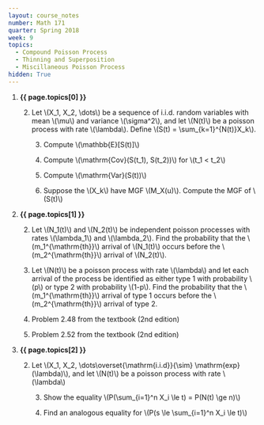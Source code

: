 ```yaml
---
layout: course_notes
number: Math 171
quarter: Spring 2018
week: 9
topics:
  - Compound Poisson Process
  - Thinning and Superposition
  - Miscillaneous Poisson Process
hidden: True
---
```


1. **{{ page.topics[0] }}**

    2. Let \\(X\_1, X\_2, \dots\\) be a sequence of i.i.d. random variables with mean \\(\mu\\) and variance \\(\sigma^2\\), and let \\(N(t)\\) be a poisson process with rate \\(\lambda\\). Define \\(S(t) = \sum\_{k=1}^{N(t)}X\_k\\).

        3. Compute \\(\mathbb{E}[S(t)]\\)

        3. Compute \\(\mathrm{Cov}(S(t\_1), S(t\_2))\\) for \\(t\_1 < t\_2\\)

        3. Compute \\(\mathrm{Var}(S(t))\\)

        3. Suppose the \\(X\_k\\) have MGF \\(M\_X(u)\\). Compute the MGF of \\(S(t)\\)

1. **{{ page.topics[1] }}**

    2. Let \\(N\_1(t)\\) and \\(N\_2(t)\\) be independent poisson processes with rates \\(\lambda\_1\\) and \\(\lambda\_2\\). Find the probability that the \\(m\_1^{\mathrm{th}}\\) arrival of \\(N\_1(t)\\) occurs before the \\(m\_2^{\mathrm{th}}\\) arrival of \\(N\_2(t)\\).

    2. Let \\(N(t)\\) be a poisson process with rate \\(\lambda\\) and let each arrival of the process be identified as either type 1 with probability \\(p\\) or type 2 with probability \\(1-p\\). Find the probability that the \\(m\_1^{\mathrm{th}}\\) arrival of type 1 occurs before the \\(m\_2^{\mathrm{th}}\\) arrival of type 2.

    2. Problem 2.48 from the textbook (2nd edition)

    2. Problem 2.52 from the textbook (2nd edition)

1. **{{ page.topics[2] }}**

    2. Let \\(X\_1, X\_2, \dots\overset{\mathrm{i.i.d}}{\sim} \mathrm{exp}(\lambda)\\), and let \\(N(t)\\) be a poisson process with rate \\(\lambda\\)

        3. Show the equality \\(P(\sum\_{i=1}^n X\_i \le t) = P(N(t) \ge n)\\)

        3. Find an analogous equality for \\(P(s \le \sum\_{i=1}^n X\_i \le t)\\)


